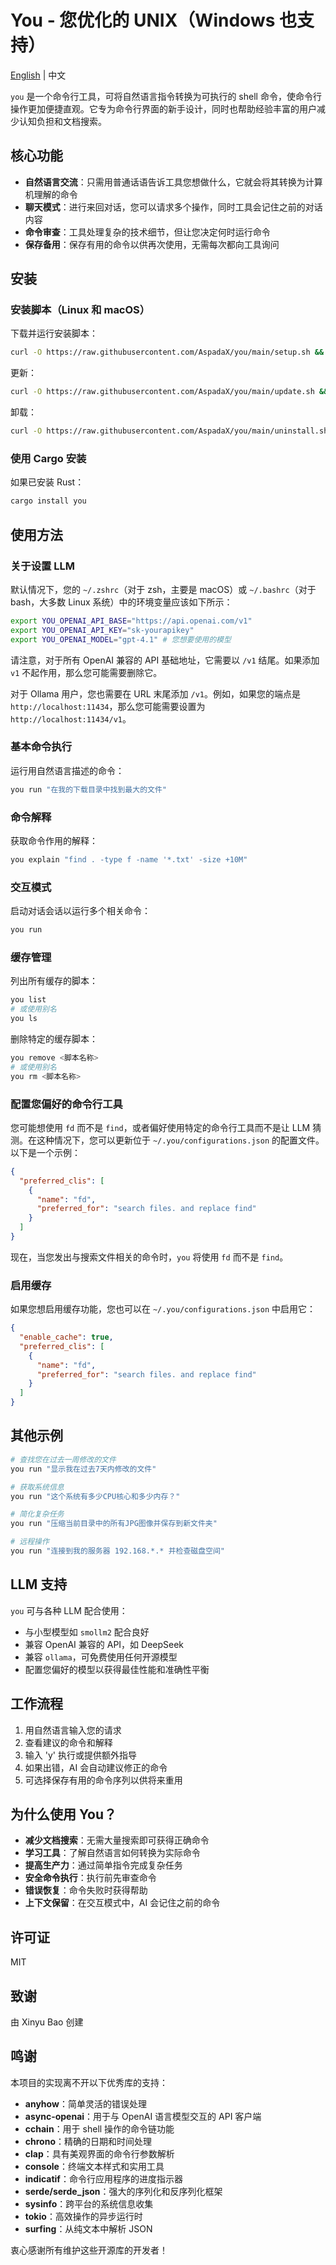# You - 您优化的 UNIX（Windows 也支持）

[English](./README.md) | 中文

`you` 是一个命令行工具，可将自然语言指令转换为可执行的 shell 命令，使命令行操作更加便捷直观。它专为命令行界面的新手设计，同时也帮助经验丰富的用户减少认知负担和文档搜索。

## 核心功能

- **自然语言交流**：只需用普通话语告诉工具您想做什么，它就会将其转换为计算机理解的命令
- **聊天模式**：进行来回对话，您可以请求多个操作，同时工具会记住之前的对话内容
- **命令审查**：工具处理复杂的技术细节，但让您决定何时运行命令
- **保存备用**：保存有用的命令以供再次使用，无需每次都向工具询问

## 安装

### 安装脚本（Linux 和 macOS）

下载并运行安装脚本：

```bash
curl -O https://raw.githubusercontent.com/AspadaX/you/main/setup.sh && chmod +x ./setup.sh && ./setup.sh && rm ./setup.sh
```

更新：

```bash
curl -O https://raw.githubusercontent.com/AspadaX/you/main/update.sh && chmod +x ./update.sh && ./update.sh && rm ./update.sh
```

卸载：

```bash
curl -O https://raw.githubusercontent.com/AspadaX/you/main/uninstall.sh && chmod +x ./uninstall.sh && ./uninstall.sh && rm ./uninstall.sh
```

### 使用 Cargo 安装

如果已安装 Rust：

```bash
cargo install you
```

## 使用方法

### 关于设置 LLM

默认情况下，您的 `~/.zshrc`（对于 zsh，主要是 macOS）或 `~/.bashrc`（对于 bash，大多数 Linux 系统）中的环境变量应该如下所示：
```bash
export YOU_OPENAI_API_BASE="https://api.openai.com/v1"
export YOU_OPENAI_API_KEY="sk-yourapikey"
export YOU_OPENAI_MODEL="gpt-4.1" # 您想要使用的模型
```
请注意，对于所有 OpenAI 兼容的 API 基础地址，它需要以 `/v1` 结尾。如果添加 `v1` 不起作用，那么您可能需要删除它。

对于 Ollama 用户，您也需要在 URL 末尾添加 `/v1`。例如，如果您的端点是 `http://localhost:11434`，那么您可能需要设置为 `http://localhost:11434/v1`。

### 基本命令执行

运行用自然语言描述的命令：

```bash
you run "在我的下载目录中找到最大的文件"
```

### 命令解释

获取命令作用的解释：

```bash
you explain "find . -type f -name '*.txt' -size +10M"
```

### 交互模式

启动对话会话以运行多个相关命令：

```bash
you run
```

### 缓存管理

列出所有缓存的脚本：

```bash
you list
# 或使用别名
you ls
```

删除特定的缓存脚本：

```bash
you remove <脚本名称>
# 或使用别名
you rm <脚本名称>
```

### 配置您偏好的命令行工具

您可能想使用 `fd` 而不是 `find`，或者偏好使用特定的命令行工具而不是让 LLM 猜测。在这种情况下，您可以更新位于 `~/.you/configurations.json` 的配置文件。以下是一个示例：

```json
{
  "preferred_clis": [
    {
      "name": "fd",
      "preferred_for": "search files. and replace find"
    }
  ]
}
```

现在，当您发出与搜索文件相关的命令时，`you` 将使用 `fd` 而不是 `find`。

### 启用缓存

如果您想启用缓存功能，您也可以在 `~/.you/configurations.json` 中启用它：

```json
{
  "enable_cache": true,
  "preferred_clis": [
    {
      "name": "fd",
      "preferred_for": "search files. and replace find"
    }
  ]
}
```

## 其他示例

```bash
# 查找您在过去一周修改的文件
you run "显示我在过去7天内修改的文件"

# 获取系统信息
you run "这个系统有多少CPU核心和多少内存？"

# 简化复杂任务
you run "压缩当前目录中的所有JPG图像并保存到新文件夹"

# 远程操作
you run "连接到我的服务器 192.168.*.* 并检查磁盘空间"
```

## LLM 支持

`you` 可与各种 LLM 配合使用：

- 与小型模型如 `smollm2` 配合良好
- 兼容 OpenAI 兼容的 API，如 DeepSeek
- 兼容 `ollama`，可免费使用任何开源模型
- 配置您偏好的模型以获得最佳性能和准确性平衡

## 工作流程

1. 用自然语言输入您的请求
2. 查看建议的命令和解释
3. 输入 'y' 执行或提供额外指导
4. 如果出错，AI 会自动建议修正的命令
5. 可选择保存有用的命令序列以供将来重用

## 为什么使用 You？

- **减少文档搜索**：无需大量搜索即可获得正确命令
- **学习工具**：了解自然语言如何转换为实际命令
- **提高生产力**：通过简单指令完成复杂任务
- **安全命令执行**：执行前先审查命令
- **错误恢复**：命令失败时获得帮助
- **上下文保留**：在交互模式中，AI 会记住之前的命令

## 许可证

MIT

## 致谢

由 Xinyu Bao 创建

## 鸣谢

本项目的实现离不开以下优秀库的支持：

- **anyhow**：简单灵活的错误处理
- **async-openai**：用于与 OpenAI 语言模型交互的 API 客户端
- **cchain**：用于 shell 操作的命令链功能
- **chrono**：精确的日期和时间处理
- **clap**：具有美观界面的命令行参数解析
- **console**：终端文本样式和实用工具
- **indicatif**：命令行应用程序的进度指示器
- **serde/serde_json**：强大的序列化和反序列化框架
- **sysinfo**：跨平台的系统信息收集
- **tokio**：高效操作的异步运行时
- **surfing**：从纯文本中解析 JSON

衷心感谢所有维护这些开源库的开发者！